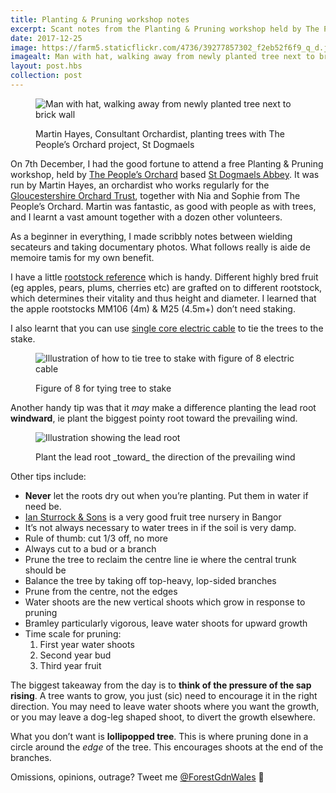```yaml
---
title: Planting & Pruning workshop notes
excerpt: Scant notes from the Planting & Pruning workshop held by The People’s Orchard in St Dogmaels on 7th December 2017
date: 2017-12-25
image: https://farm5.staticflickr.com/4736/39277857302_f2eb52f6f9_q_d.jpg
imagealt: Man with hat, walking away from newly planted tree next to brick wall
layout: post.hbs
collection: post
---
```


<figure>

![Man with hat, walking away from newly planted tree next to brick wall](https://farm5.staticflickr.com/4736/39277857302_f2eb52f6f9_z_d.jpg)

<figcaption>Martin Hayes, Consultant Orchardist, planting trees with The People’s Orchard project, St Dogmaels</figcaption>
</figure>

On 7th December, I had the good fortune to attend a free Planting & Pruning workshop, held by [The People’s Orchard](http://www.stdogmaelsabbey.org.uk/peoplesorchard) based [St Dogmaels Abbey](http://stdogmaelsabbey.org.uk/). It was run by Martin Hayes, an orchardist who works regularly for the [Gloucestershire Orchard Trust](https://glosorchards.org/home/), together with Nia and Sophie from The People’s Orchard. Martin was fantastic, as good with people as with trees, and I learnt a vast amount together with a dozen other volunteers.

As a beginner in everything, I made scribbly notes between wielding secateurs and taking documentary photos. What follows really is aide de memoire tamis for my own benefit.

I have a little [rootstock reference](https://www.forestgarden.wales/rootstock-reference/) which is handy. Different highly bred fruit (eg apples, pears, plums, cherries etc) are grafted on to different rootstock, which determines their vitality and thus height and diameter. I learned that the apple rootstocks MM106 (4m) & M25 (4.5m+) don’t need staking.

I also learnt that you can use [single core electric cable](https://duckduckgo.com/?q=single+core+electric+wire&t=ffab&iax=images&ia=images) to tie the trees to the stake.

<figure>

![Illustration of how to tie tree to stake with figure of 8 electric cable](https://farm5.staticflickr.com/4735/39316408421_38ecdbb4b7_o_d.png)

<figcaption>Figure of 8 for tying tree to stake</figcaption>
</figure>

Another handy tip was that it _may_ make a difference planting the lead root **windward**, ie plant the biggest pointy root toward the prevailing wind.

<figure>

![Illustration showing the lead root](https://farm5.staticflickr.com/4738/25447923018_cfa5317121_o_d.png)

<figcaption>Plant the lead root _toward_ the direction of the prevailing wind</figcaption>
</figure>

Other tips include:

* **Never** let the roots dry out when you’re planting. Put them in water if need be.
* [Ian Sturrock & Sons](http://www.iansturrockandsons.co.uk/) is a very good fruit tree nursery in Bangor
* It’s not always necessary to water trees in if the soil is very damp.
* Rule of thumb: cut 1/3 off, no more
* Always cut to a bud or a branch
* Prune the tree to reclaim the centre line ie where the central trunk should be
* Balance the tree by taking off top-heavy, lop-sided branches
* Prune from the centre, not the edges
* Water shoots are the new vertical shoots which grow in response to pruning
* Bramley particularly vigorous, leave water shoots for upward growth
* Time scale for pruning:
  1. First year water shoots
  2. Second year bud
  3. Third year fruit

The biggest takeaway from the day is to **think of the pressure of the sap rising**. A tree wants to grow, you just (sic) need to encourage it in the right direction. You may need to leave water shoots where you want the growth, or you may leave a dog-leg shaped shoot, to divert the growth elsewhere.

What you don’t want is **lollipopped tree**. This is where pruning done in a circle around the _edge_ of the tree. This encourages shoots at the end of the branches.

Omissions, opinions, outrage? Tweet me [@ForestGdnWales](https://twitter.com/forestgdnwales) 🙂
